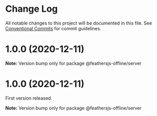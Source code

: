 # Change Log

All notable changes to this project will be documented in this file.
See [Conventional Commits](https://conventionalcommits.org) for commit guidelines.

# 1.0.0 (2020-12-11)

**Note:** Version bump only for package @feathersjs-offline/server






# 1.0.0 (2020-12-11)
First version released.

**Note:** Version bump only for package @feathersjs-offline/server
